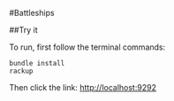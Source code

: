 #Battleships

##Try it

To run, first follow the terminal commands:
```
bundle install
rackup
```
Then click the link: [http://localhost:9292]

[http://localhost:9292]: http://localhost:9292